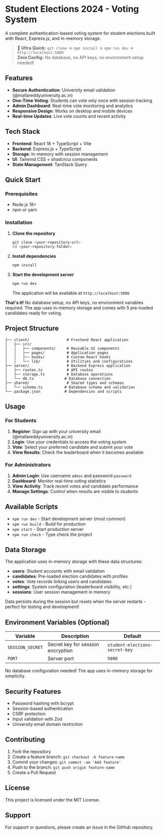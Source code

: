 # Student Elections 2024 - Voting System

A complete authentication-based voting system for student elections built with React, Express.js, and in-memory storage.

> **🚀 Ultra Quick:** `git clone` → `npm install` → `npm run dev` → `http://localhost:5000`  
> **Zero Config:** No database, no API keys, no environment setup needed!

## Features

- **Secure Authentication**: University email validation (@mallareddyuniversity.ac.in)
- **One-Time Voting**: Students can vote only once with session tracking
- **Admin Dashboard**: Real-time vote monitoring and analytics
- **Responsive Design**: Works on desktop and mobile devices
- **Real-time Updates**: Live vote counts and recent activity

## Tech Stack

- **Frontend**: React 18 + TypeScript + Vite
- **Backend**: Express.js + TypeScript  
- **Storage**: In-memory with session management
- **UI**: Tailwind CSS + shadcn/ui components
- **State Management**: TanStack Query

## Quick Start

### Prerequisites

- Node.js 18+ 
- npm or yarn

### Installation

1. **Clone the repository**
   ```bash
   git clone <your-repository-url>
   cd <your-repository-folder>
   ```

2. **Install dependencies**
   ```bash
   npm install
   ```

3. **Start the development server**
   ```bash
   npm run dev
   ```

   The application will be available at `http://localhost:5000`

**That's it!** No database setup, no API keys, no environment variables required. The app uses in-memory storage and comes with 5 pre-loaded candidates ready for voting.

## Project Structure

```
├── client/                 # Frontend React application
│   ├── src/
│   │   ├── components/     # Reusable UI components
│   │   ├── pages/          # Application pages
│   │   ├── hooks/          # Custom React hooks
│   │   └── lib/            # Utilities and configurations
├── server/                 # Backend Express application
│   ├── routes.ts           # API routes
│   ├── storage.ts          # Database operations
│   └── db.ts              # Database connection
├── shared/                 # Shared types and schemas
│   └── schema.ts          # Database schema and validation
└── package.json           # Dependencies and scripts
```

## Usage

### For Students

1. **Register**: Sign up with your university email (@mallareddyuniversity.ac.in)
2. **Login**: Use your credentials to access the voting system
3. **Vote**: Select your preferred candidate and submit your vote
4. **View Results**: Check the leaderboard when it becomes available

### For Administrators

1. **Admin Login**: Use username `admin` and password `password`
2. **Dashboard**: Monitor real-time voting statistics
3. **View Activity**: Track recent votes and candidate performance
4. **Manage Settings**: Control when results are visible to students

## Available Scripts

- `npm run dev` - Start development server (most common)
- `npm run build` - Build for production
- `npm start` - Start production server
- `npm run check` - Type check the project

## Data Storage

The application uses in-memory storage with these data structures:

- **users**: Student accounts with email validation
- **candidates**: Pre-loaded election candidates with profiles
- **votes**: Vote records linking users and candidates
- **settings**: System configuration (leaderboard visibility, etc.)
- **sessions**: User session management in memory

Data persists during the session but resets when the server restarts - perfect for testing and development!

## Environment Variables (Optional)

| Variable | Description | Default |
|----------|-------------|---------|
| `SESSION_SECRET` | Secret key for session encryption | `student-elections-secret-key` |
| `PORT` | Server port | `5000` |

No database configuration needed! The app uses in-memory storage for simplicity.

## Security Features

- Password hashing with bcrypt
- Session-based authentication
- CSRF protection
- Input validation with Zod
- University email domain restriction

## Contributing

1. Fork the repository
2. Create a feature branch: `git checkout -b feature-name`
3. Commit your changes: `git commit -am 'Add feature'`
4. Push to the branch: `git push origin feature-name`
5. Create a Pull Request

## License

This project is licensed under the MIT License.

## Support

For support or questions, please create an issue in the GitHub repository.